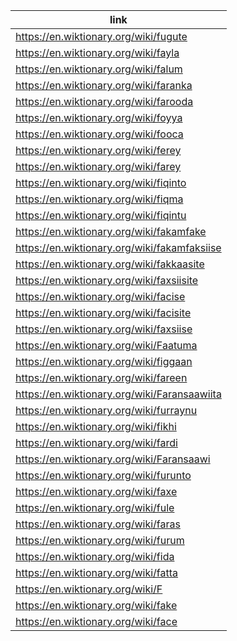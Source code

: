 |link|
|----|
|https://en.wiktionary.org/wiki/fugute|
|https://en.wiktionary.org/wiki/fayla|
|https://en.wiktionary.org/wiki/falum|
|https://en.wiktionary.org/wiki/faranka|
|https://en.wiktionary.org/wiki/farooda|
|https://en.wiktionary.org/wiki/foyya|
|https://en.wiktionary.org/wiki/fooca|
|https://en.wiktionary.org/wiki/ferey|
|https://en.wiktionary.org/wiki/farey|
|https://en.wiktionary.org/wiki/fiqinto|
|https://en.wiktionary.org/wiki/fiqma|
|https://en.wiktionary.org/wiki/fiqintu|
|https://en.wiktionary.org/wiki/fakamfake|
|https://en.wiktionary.org/wiki/fakamfaksiise|
|https://en.wiktionary.org/wiki/fakkaasite|
|https://en.wiktionary.org/wiki/faxsiisite|
|https://en.wiktionary.org/wiki/facise|
|https://en.wiktionary.org/wiki/facisite|
|https://en.wiktionary.org/wiki/faxsiise|
|https://en.wiktionary.org/wiki/Faatuma|
|https://en.wiktionary.org/wiki/figgaan|
|https://en.wiktionary.org/wiki/fareen|
|https://en.wiktionary.org/wiki/Faransaawiita|
|https://en.wiktionary.org/wiki/furraynu|
|https://en.wiktionary.org/wiki/fikhi|
|https://en.wiktionary.org/wiki/fardi|
|https://en.wiktionary.org/wiki/Faransaawi|
|https://en.wiktionary.org/wiki/furunto|
|https://en.wiktionary.org/wiki/faxe|
|https://en.wiktionary.org/wiki/fule|
|https://en.wiktionary.org/wiki/faras|
|https://en.wiktionary.org/wiki/furum|
|https://en.wiktionary.org/wiki/fida|
|https://en.wiktionary.org/wiki/fatta|
|https://en.wiktionary.org/wiki/F|
|https://en.wiktionary.org/wiki/fake|
|https://en.wiktionary.org/wiki/face|
